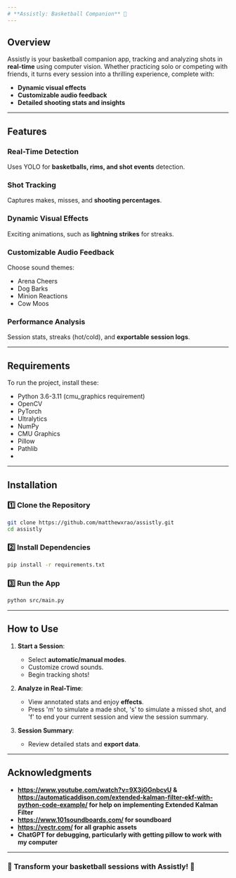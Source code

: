 ```yaml
---
# **Assistly: Basketball Companion** 🏀
---
```


## **Overview**

Assistly is your basketball companion app, tracking and analyzing shots in **real-time** using computer vision. Whether practicing solo or competing with friends, it turns every session into a thrilling experience, complete with:

- **Dynamic visual effects**
- **Customizable audio feedback**
- **Detailed shooting stats and insights**

---

## **Features**

###  Real-Time Detection

Uses YOLO for **basketballs, rims, and shot events** detection.

### Shot Tracking

Captures makes, misses, and **shooting percentages**.

### Dynamic Visual Effects

Exciting animations, such as **lightning strikes** for streaks.

### Customizable Audio Feedback

Choose sound themes:

- Arena Cheers
- Dog Barks
- Minion Reactions
- Cow Moos

### Performance Analysis

Session stats, streaks (hot/cold), and **exportable session logs**.

---

## **Requirements**

To run the project, install these:

- Python 3.6-3.11 (cmu_graphics requirement)
- OpenCV
- PyTorch
- Ultralytics
- NumPy
- CMU Graphics
- Pillow
- Pathlib
- 
---

## **Installation**

### 1️⃣ Clone the Repository

```bash
git clone https://github.com/matthewxrao/assistly.git
cd assistly
```

### 2️⃣ Install Dependencies

```bash
pip install -r requirements.txt
```

### 3️⃣ Run the App

```bash
python src/main.py
```

---

## **How to Use**

1. **Start a Session**:

   - Select **automatic/manual modes**.
   - Customize crowd sounds.
   - Begin tracking shots!

2. **Analyze in Real-Time**:

   - View annotated stats and enjoy **effects**.
   - Press 'm' to simulate a made shot, 's' to simulate a missed shot, and 'f' to end your current session and view the session summary.


3. **Session Summary**:
   - Review detailed stats and **export data**.

---

## **Acknowledgments**
- **https://www.youtube.com/watch?v=9X3jGGnbcvU & https://automaticaddison.com/extended-kalman-filter-ekf-with-python-code-example/ for help on implementing Extended Kalman Filter** 
- **https://www.101soundboards.com/ for soundboard**
- **https://vectr.com/ for all graphic assets**
- **ChatGPT for debugging, particularly with getting pillow to work with my computer**

---

### 🎉 **Transform your basketball sessions with Assistly!** 🏀
